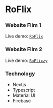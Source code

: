 # RoFlix

### Website Film 1

Live demo: [`RoFlix`](https://ro-flix.vercel.app/)

### Website Film 2

Live demo: [`RoFlixzy`](https://roflixzy.vercel.app/)

### Technology

- Nextjs
- Typescript
- Material UI
- Firebase
